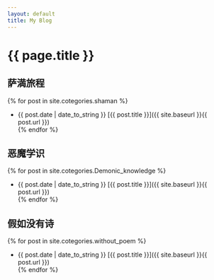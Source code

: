 ```yaml
---
layout: default
title: My Blog
---
```

# {{ page.title }}
## 萨満旅程

{% for post in site.cotegories.shaman %}
- {{ post.date | date_to_string }} [{{ post.title }}]({{ site.baseurl }}{{ post.url }})  
{% endfor %}

## 恶魔学识

{% for post in site.cotegories.Demonic_knowledge %}
- {{ post.date | date_to_string }} [{{ post.title }}]({{ site.baseurl }}{{ post.url }})  
{% endfor %}

## 假如没有诗

{% for post in site.cotegories.without_poem %}
- {{ post.date | date_to_string }} [{{ post.title }}]({{ site.baseurl }}{{ post.url }})  
{% endfor %}
